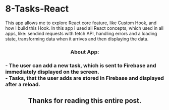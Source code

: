 # 8-Tasks-React

This app allows me to explore React core feature, like Custom Hook, and how I build this Hook. In this app i used all React concepts, which used in all apps, like: sendind requests with fetch API, handling errors and a loading state, transforming  data when it arrives and then displaying the data.



<h3 align="center">About App:<h3>

<div>- The user can add a new task, which is sent to Firebase and immediately displayed on the screen.</div>
<div>- Tasks, that the user adds are stored in Firebase and displayed after a reload.</div>

<h2 align="center">Thanks for reading this entire post.<h2>
